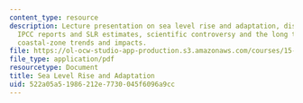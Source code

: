 ```yaml
---
content_type: resource
description: Lecture presentation on sea level rise and adaptation, discussion of
  IPCC reports and SLR estimates, scientific controversy and the long tail, and social
  coastal-zone trends and impacts.
file: https://ol-ocw-studio-app-production.s3.amazonaws.com/courses/15-023j-global-climate-change-economics-science-and-policy-spring-2008/522a05a51986212e7730045f6096a9cc_lec19.pdf
file_type: application/pdf
resourcetype: Document
title: Sea Level Rise and Adaptation
uid: 522a05a5-1986-212e-7730-045f6096a9cc
---
```

